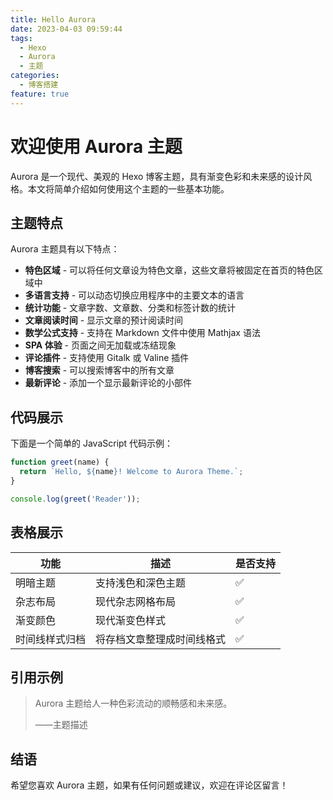 ```yaml
---
title: Hello Aurora
date: 2023-04-03 09:59:44
tags:
  - Hexo
  - Aurora
  - 主题
categories:
  - 博客搭建
feature: true
---
```


# 欢迎使用 Aurora 主题

Aurora 是一个现代、美观的 Hexo 博客主题，具有渐变色彩和未来感的设计风格。本文将简单介绍如何使用这个主题的一些基本功能。

## 主题特点

Aurora 主题具有以下特点：

- **特色区域** - 可以将任何文章设为特色文章，这些文章将被固定在首页的特色区域中
- **多语言支持** - 可以动态切换应用程序中的主要文本的语言
- **统计功能** - 文章字数、文章数、分类和标签计数的统计
- **文章阅读时间** - 显示文章的预计阅读时间
- **数学公式支持** - 支持在 Markdown 文件中使用 Mathjax 语法
- **SPA 体验** - 页面之间无加载或冻结现象
- **评论插件** - 支持使用 Gitalk 或 Valine 插件
- **博客搜索** - 可以搜索博客中的所有文章
- **最新评论** - 添加一个显示最新评论的小部件

## 代码展示

下面是一个简单的 JavaScript 代码示例：

```javascript
function greet(name) {
  return `Hello, ${name}! Welcome to Aurora Theme.`;
}

console.log(greet('Reader'));
```

## 表格展示

| 功能 | 描述 | 是否支持 |
|------|------|----------|
| 明暗主题 | 支持浅色和深色主题 | ✅ |
| 杂志布局 | 现代杂志网格布局 | ✅ |
| 渐变颜色 | 现代渐变色样式 | ✅ |
| 时间线样式归档 | 将存档文章整理成时间线格式 | ✅ |

## 引用示例

> Aurora 主题给人一种色彩流动的顺畅感和未来感。
> 
> ——主题描述

## 结语

希望您喜欢 Aurora 主题，如果有任何问题或建议，欢迎在评论区留言！
